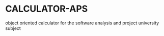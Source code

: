 # CALCULATOR-APS
object oriented calculator for the software analysis and project university subject
